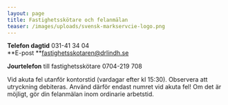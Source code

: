 ```yaml
---
layout: page
title: Fastighetsskötare och felanmälan
teaser: /images/uploads/svensk-markservcie-logo.png
---
```

**Telefon dagtid** 031-41 34 04 \
**E-post **fastighetsskotaren@drlindh.se

**Jourtelefon** till fastighetsskötare 0704-219 708

Vid akuta fel utanför kontorstid (vardagar efter kl 15:30). Observera att utryckning debiteras. Använd därför endast numret vid akuta fel! Om det är möjligt, gör din felanmälan inom ordinarie arbetstid.
